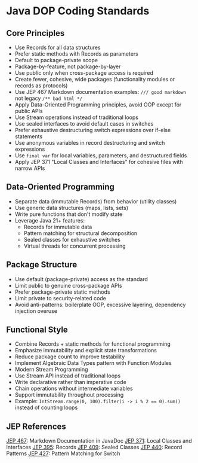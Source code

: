 # Java DOP Coding Standards ####################

## Core Principles

* Use Records for all data structures
* Prefer static methods with Records as parameters
* Default to package-private scope
* Package-by-feature, not package-by-layer
* Use public only when cross-package access is required
* Create fewer, cohesive, wide packages (functionality modules or records as protocols)
* Use JEP 467 Markdown documentation examples: `/// good markdown` not legacy `/** bad html */`
* Apply Data-Oriented Programming principles, avoid OOP except for public APIs
* Use Stream operations instead of traditional loops
* Use sealed interfaces to avoid default cases in switches
* Prefer exhaustive destructuring switch expressions over if-else statements
* Use anonymous variables in record destructuring and switch expressions
* Use `final var` for local variables, parameters, and destructured fields
* Apply JEP 371 "Local Classes and Interfaces" for cohesive files with narrow APIs

## Data-Oriented Programming

* Separate data (immutable Records) from behavior (utility classes)
* Use generic data structures (maps, lists, sets)
* Write pure functions that don't modify state
* Leverage Java 21+ features:
    * Records for immutable data
    * Pattern matching for structural decomposition
    * Sealed classes for exhaustive switches
    * Virtual threads for concurrent processing

## Package Structure

* Use default (package-private) access as the standard
* Limit public to genuine cross-package APIs
* Prefer package-private static methods
* Limit private to security-related code
* Avoid anti-patterns: boilerplate OOP, excessive layering, dependency injection overuse

## Functional Style

* Combine Records + static methods for functional programming
* Emphasize immutability and explicit state transformations
* Reduce package count to improve testability
* Implement Algebraic Data Types pattern with Function Modules
* Modern Stream Programming
* Use Stream API instead of traditional loops
* Write declarative rather than imperative code
* Chain operations without intermediate variables
* Support immutability throughout processing
* Example: `IntStream.range(0, 100).filter(i -> i % 2 == 0).sum()` instead of counting loops

## JEP References

[JEP 467](https://openjdk.org/jeps/467): Markdown Documentation in JavaDoc
[JEP 371](https://openjdk.org/jeps/371): Local Classes and Interfaces
[JEP 395](https://openjdk.org/jeps/395): Records
[JEP 409](https://openjdk.org/jeps/409): Sealed Classes
[JEP 440](https://openjdk.org/jeps/440): Record Patterns
[JEP 427](https://openjdk.org/jeps/427): Pattern Matching for Switch
